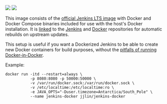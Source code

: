 [![](https://images.microbadger.com/badges/version/jjlin/jenkins-docker.svg)](https://microbadger.com/images/jjlin/jenkins-docker) [![](https://images.microbadger.com/badges/image/jjlin/jenkins-docker.svg)](https://microbadger.com/images/jjlin/jenkins-docker)

This image consists of the [official Jenkins LTS image](https://hub.docker.com/r/jenkins/jenkins/) with Docker and Docker Compose binaries included for use with the host's Docker installation. It is [linked](https://docs.docker.com/docker-hub/builds/#repository-links) to the [Jenkins](https://hub.docker.com/r/jenkins/jenkins/) and [Docker](https://hub.docker.com/_/docker/) repositories for automatic rebuilds on upstream updates.

This setup is useful if you want a Dockerized Jenkins to be able to create new Docker containers for build purposes, without the [pitfalls of running Docker-in-Docker](https://jpetazzo.github.io/2015/09/03/do-not-use-docker-in-docker-for-ci/).

Example:

    docker run -itd --restart=always \
               -p 8080:8080 -p 50000:50000 \
               -v /var/run/docker.sock:/var/run/docker.sock \
               -v /etc/localtime:/etc/localtime:ro \
               -e JAVA_OPTS="-Duser.timezone=Antarctica/South_Pole" \
               --name jenkins-docker jjlin/jenkins-docker
